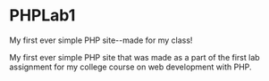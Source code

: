 # PHPLab1
My first ever simple PHP site--made for my class!

My first ever simple PHP site that was made as a part of the first lab assignment for my college course on web development with PHP.
